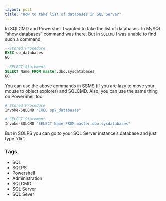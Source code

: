 ```yaml
---
layout: post
title: "How to take list of databases in SQL Server"
---
```


In SQLCMD and Powershell I wanted to take the list of databases. In MySQL “show databases” command was there. But in `SQLCMD` I was unable to find such a command.  

```sql
--Stored Procedure
EXEC sp_databases  
GO   
  
--SELECT Statement
SELECT Name FROM master.dbo.sysdatabases  
GO 
```
  
You can use the above commands in SSMS (if you are lazy to move your mouse to object explorer) and SQLCMD. Also, you can use the same thing on PowerShell too.  

```powershell
# Stored Procedure
Invoke-SQLCMD "EXEC sp\_databases"  

# SELECT Statement
Invoke-SQLCMD "SELECT Name FROM master.dbo.sysdatabases"
```

But in SQLPS you can go to your SQL Server instance’s database and just type “dir”.

### Tags

- SQL
- SQLPS
- Powershell
- Administration
- SQLCMD
- SQL Server
- SQL Sever
